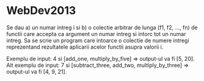 WebDev2013
==========

Se dau a) un numar intreg i si b) o colectie arbitrar de lunga 
(f1, f2, ..., fn) de functii care accepta ca argument un numar intreg 
si intorc tot un numar intreg. Sa se scrie un program care intoarce 
o colectie de numere intregi reprezentand rezultatele aplicarii 
acelor functii asupra valorii i. 

Exemplu de input: 4 si [add_one, multiply_by_five] => output-ul va fi [5, 20]. 
Alt exemplu de input: 7 si [subtract_three, add_two, multiply_by_three] => output-ul va fi [4, 9, 21].

